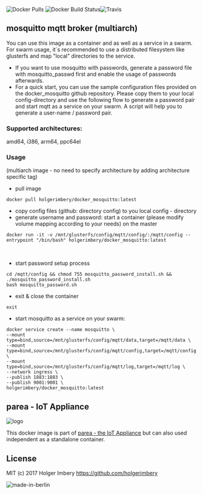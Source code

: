 ![Docker Pulls](https://img.shields.io/docker/pulls/holgerimbery/docker_mosquitto.svg) ![Docker Build Status](https://img.shields.io/docker/build/holgerimbery/docker_mosquitto.svg)![Travis](https://img.shields.io/travis/holgerimbery/docker_mosquitto.svg)
## mosquitto mqtt broker (multiarch)
You can use this image as a container and as well as a service in a swarm.
For swarm usage, it´s recommended to use a distributed filesystem like glusterfs and map "local" directories to the service.

  * If you want to use mosquitto with passwords, generate a password file with mosquitto_passwd first and enable the usage of passwords afterwards.
  * For a quick start, you can use the sample configuration files provided on the docker_mosquitto github repository. Please copy them to your local config-directory and use the following flow to generate a password pair and start mqtt as a service on your swarm. A script will help you to generate a user-name / password pair.

### Supported architectures:
amd64, i386, arm64, ppc64el


### Usage
(multiarch image - no need to specify architecture by adding architecture specific tag)

   * pull image
```
docker pull holgerimbery/docker_mosquitto:latest
```
   * copy config files (github: directory config) to you local config - directory
   * generate username and password:
   start a container (please modify volume mapping according to your needs) on the master
    
```
docker run -it -v /mnt/glusterfs/config/mqtt/config/:/mqtt/config --entrypoint "/bin/bash" holgerimbery/docker_mosquitto:latest
```
        
   * start password setup process
```
cd /mqtt/config && chmod 755 mosquitto_password_install.sh && ./mosquitto_password_install.sh
bash mosquitto_password.sh
```

   * exit & close the container
```
exit
```

   * start mosquitto as a service on your swarm:

```
docker service create --name mosquitto \
--mount type=bind,source=/mnt/glusterfs/config/mqtt/data,target=/mqtt/data \
--mount type=bind,source=/mnt/glusterfs/config/mqtt/config,target=/mqtt/config \
--mount type=bind,source=/mnt/glusterfs/config/mqtt/log,target=/mqtt/log \
--network ingress \
--publish 1883:1883 \
--publish 9001:9001 \
holgerimbery/docker_mosquitto:latest
```

## parea - IoT Appliance
![logo](https://github.com/holgerimbery/environment/raw/master/logo_small.jpg)

This docker image is part of [parea - the IoT Appliance](https://github.com/holgerimbery/parea)
but can also used independent as a standalone container.

## License
MIT (c) 2017 Holger Imbery https://github.com/holgerimbery

![made-in-berlin](https://github.com/holgerimbery/environment/raw/master/made-in-berlin-badge_small.png)
